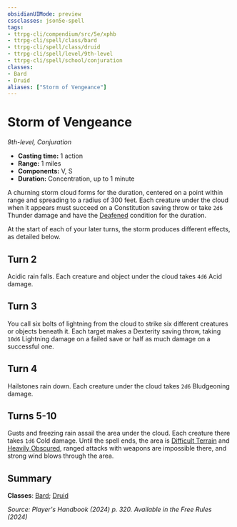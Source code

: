```yaml
---
obsidianUIMode: preview
cssclasses: json5e-spell
tags:
- ttrpg-cli/compendium/src/5e/xphb
- ttrpg-cli/spell/class/bard
- ttrpg-cli/spell/class/druid
- ttrpg-cli/spell/level/9th-level
- ttrpg-cli/spell/school/conjuration
classes:
- Bard
- Druid
aliases: ["Storm of Vengeance"]
---
```

# Storm of Vengeance
*9th-level, Conjuration*  


- **Casting time:** 1 action
- **Range:** 1 miles
- **Components:** V, S
- **Duration:** Concentration, up to 1 minute

A churning storm cloud forms for the duration, centered on a point within range and spreading to a radius of 300 feet. Each creature under the cloud when it appears must succeed on a Constitution saving throw or take `2d6` Thunder damage and have the [Deafened](3-Mechanics/CLI/rules/conditions.md#Deafened) condition for the duration.

At the start of each of your later turns, the storm produces different effects, as detailed below.

## Turn 2

Acidic rain falls. Each creature and object under the cloud takes `4d6` Acid damage.

## Turn 3

You call six bolts of lightning from the cloud to strike six different creatures or objects beneath it. Each target makes a Dexterity saving throw, taking `10d6` Lightning damage on a failed save or half as much damage on a successful one.

## Turn 4

Hailstones rain down. Each creature under the cloud takes `2d6` Bludgeoning damage.

## Turns 5-10

Gusts and freezing rain assail the area under the cloud. Each creature there takes `1d6` Cold damage. Until the spell ends, the area is [Difficult Terrain](3-Mechanics/CLI/rules/variant-rules/difficult-terrain-xphb.md) and [Heavily Obscured](3-Mechanics/CLI/rules/variant-rules/heavily-obscured-xphb.md), ranged attacks with weapons are impossible there, and strong wind blows through the area.

## Summary

**Classes**: [Bard](list-spells-classes-bard); [Druid](list-spells-classes-druid)

*Source: Player's Handbook (2024) p. 320. Available in the Free Rules (2024)*